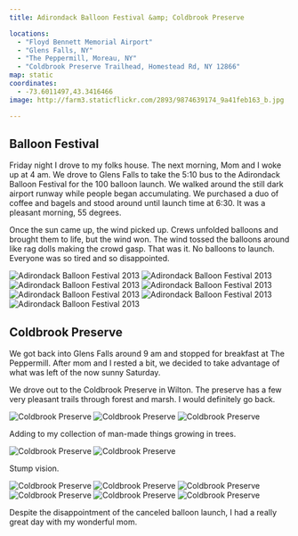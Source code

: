 ```yaml
---
title: Adirondack Balloon Festival &amp; Coldbrook Preserve

locations:
  - "Floyd Bennett Memorial Airport"
  - "Glens Falls, NY"
  - "The Peppermill, Moreau, NY"
  - "Coldbrook Preserve Trailhead, Homestead Rd, NY 12866"
map: static
coordinates:
  - -73.6011497,43.3416466
image: http://farm3.staticflickr.com/2893/9874639174_9a41feb163_b.jpg

---
```


## Balloon Festival

Friday night I drove to my folks house. The next morning, Mom and I woke up at 4 am. We drove to Glens Falls to take the 5:10 bus to the Adirondack Balloon Festival for the 100 balloon launch. We walked around the still dark airport runway while people began accumulating. We purchased a duo of coffee and bagels and stood around until launch time at 6:30. It was a pleasant morning, 55 degrees.

Once the sun came up, the wind picked up. Crews unfolded balloons and brought them to life, but the wind won. The wind tossed the balloons around like rag dolls making the crowd gasp. That was it. No balloons to launch. Everyone was so tired and so disappointed.

<div class="photos">

<img src="http://farm6.staticflickr.com/5468/9874729963_c1bf932d8a_b.jpg" class="img-half" alt="Adirondack Balloon Festival 2013">
<img src="http://farm6.staticflickr.com/5461/9874631594_e10c10a2ce_b.jpg" class="img-half" alt="Adirondack Balloon Festival 2013">
<img src="http://farm3.staticflickr.com/2865/9874732873_b11b3703e4_b.jpg" class="img-half" alt="Adirondack Balloon Festival 2013">
<img src="http://farm3.staticflickr.com/2860/9874618285_70ef7cf2c8_b.jpg" class="img-half" alt="Adirondack Balloon Festival 2013">
<img src="http://farm3.staticflickr.com/2893/9874639174_9a41feb163_b.jpg" class="img-half" alt="Adirondack Balloon Festival 2013">
<img src="http://farm8.staticflickr.com/7333/9874643754_c1eeaaaedf_b.jpg" class="img-half" alt="Adirondack Balloon Festival 2013">
<img src="http://farm8.staticflickr.com/7348/9874735143_a26183f17d_b.jpg" class="pop-out" alt="Adirondack Balloon Festival 2013">
</div>

## Coldbrook Preserve

We got back into Glens Falls around 9 am and stopped for breakfast at The Peppermill. After mom and I rested a bit, we decided to take advantage of what was left of the now sunny Saturday.

We drove out to the Coldbrook Preserve in Wilton. The preserve has a few very pleasant trails through forest and marsh. I would definitely go back.

<div class="photos">

<img src="http://farm4.staticflickr.com/3813/9874611476_443e9c3ba3_b.jpg" class="img-half" alt="Coldbrook Preserve">
<img src="http://farm6.staticflickr.com/5473/9874647796_6d4e44aec8_b.jpg" class="img-half" alt="Coldbrook Preserve">
<img src="http://farm4.staticflickr.com/3681/9874640545_5b25026774_b.jpg" class="pop-out" alt="Coldbrook Preserve">
</div>

Adding to my collection of man-made things growing in trees.

<div class="photos">

<img src="http://farm4.staticflickr.com/3788/9874673106_b9b80d8bbd_b.jpg" class="img-half" alt="Coldbrook Preserve">
<img src="http://farm8.staticflickr.com/7328/9874666895_75041378ee_b.jpg" class="img-half" alt="Coldbrook Preserve">
</div>

Stump vision.

<div class="photos">

<img src="http://farm3.staticflickr.com/2831/9874792823_443ed738d8_b.jpg" class="img-half" alt="Coldbrook Preserve">
<img src="http://farm8.staticflickr.com/7421/9874687686_3386a87dd0_b.jpg" class="img-half" alt="Coldbrook Preserve">
<img src="http://farm4.staticflickr.com/3696/9874695376_bac284f5e8_b.jpg" class="pop-out" alt="Coldbrook Preserve">
<img src="http://farm6.staticflickr.com/5349/9874772413_1280f5f169_b.jpg" class="img-half" alt="Coldbrook Preserve">
<img src="http://farm8.staticflickr.com/7446/9874599525_9fd88d2085_b.jpg" class="img-half" alt="Coldbrook Preserve">
<img src="http://farm3.staticflickr.com/2872/9874686455_a98c1b1323_b.jpg" class="pop-out" alt="Coldbrook Preserve">
</div>

Despite the disappointment of the canceled balloon launch, I had a really great day with my wonderful mom.

